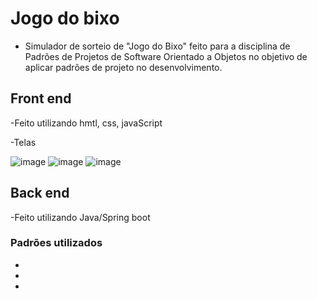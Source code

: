 # Jogo do bixo

- Simulador de sorteio de "Jogo do Bixo" feito para a disciplina de Padrões de Projetos de Software
                Orientado a Objetos no objetivo de aplicar padrões de projeto no desenvolvimento.


## Front end
-Feito utilizando hmtl, css, javaScript

-Telas

![image](https://user-images.githubusercontent.com/89342683/184168699-3e0e9743-5a70-4660-9806-a9c2a01ddd1e.png)
![image](https://user-images.githubusercontent.com/89342683/184168749-292d4ad3-1a8e-4f36-8d56-35f6f8132b09.png)
![image](https://user-images.githubusercontent.com/89342683/184168781-9aaf03b1-dec8-4f84-ab6c-06b168f5cf28.png)

## Back end

-Feito utilizando Java/Spring boot

### Padrões utilizados
-
-
-


